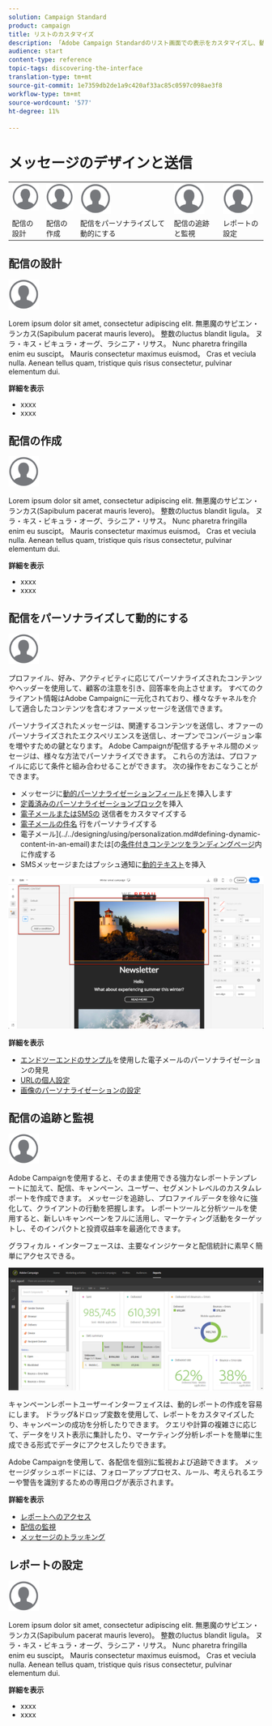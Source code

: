 ```yaml
---
solution: Campaign Standard
product: campaign
title: リストのカスタマイズ
description: 「Adobe Campaign Standardのリスト画面での表示をカスタマイズし、動作をカスタマイズする方法：要素の並べ替え、フィルタリング、削除または複製を行う方法について説明します。 リスト画面には、1つまたは複数の特定のリソースの要素が表示されます。」
audience: start
content-type: reference
topic-tags: discovering-the-interface
translation-type: tm+mt
source-git-commit: 1e7359db2de1a9c420af33ac85c0597c098ae3f8
workflow-type: tm+mt
source-wordcount: '577'
ht-degree: 11%

---
```



# メッセージのデザインと送信

<table>
<tr>
    <td valign="top">
        <a href="../../start/using/work-with-audiences.md"><img width="60px" alt="conditions" src="assets/icon_profile.svg"/></a>
    </td>
    <td valign="top">
        <a href="../../api/using/creating-a-service.md"><img width="60px" alt="条件" src="assets/icon_profile.svg"/></a>
    </td>
    <td valign="top">
        <a href="../../api/using/interacting-with-custom-resources.md"><img width="60px" alt="条件" src="assets/icon_profile.svg"/></a>
    </td>
    <td valign="top">
        <a href="../../api/using/interacting-with-marketing-history.md"><img width="60px" alt="条件" src="assets/icon_profile.svg"/></a>
    </td>
    <td valign="top">
        <a href="../../api/using/interacting-with-marketing-history.md"><img width="60px" alt="条件" src="assets/icon_profile.svg"/></a>
    </td>
</tr>
<tr>
<td>配信の設計</td>
<td>配信の作成</td>
<td>配信をパーソナライズして動的にする</td>
<td>配信の追跡と監視</td>
<td>レポートの設定</td>
</tr>
</table>

## 配信の設計

<img width="60px" alt="条件" src="assets/icon_profile.svg"/>

Lorem ipsum dolor sit amet, consectetur adipiscing elit. 無悪魔のサピエン・ランカス(Sapibulum pacerat mauris levero)。 整数のluctus blandit ligula。 ヌラ・キス・ビキュラ・オーグ、ラシニア・リサス。 Nunc pharetra fringilla enim eu suscipt。 Mauris consectetur maximus euismod。 Cras et veciula nulla. Aenean tellus quam, tristique quis risus consectetur, pulvinar elementum dui.

**詳細を表示**

* xxxx
* xxxx

## 配信の作成

<img width="60px" alt="条件" src="assets/icon_profile.svg"/>

Lorem ipsum dolor sit amet, consectetur adipiscing elit. 無悪魔のサピエン・ランカス(Sapibulum pacerat mauris levero)。 整数のluctus blandit ligula。 ヌラ・キス・ビキュラ・オーグ、ラシニア・リサス。 Nunc pharetra fringilla enim eu suscipt。 Mauris consectetur maximus euismod。 Cras et veciula nulla. Aenean tellus quam, tristique quis risus consectetur, pulvinar elementum dui.

**詳細を表示**

* xxxx
* xxxx

## 配信をパーソナライズして動的にする

<img width="60px" alt="条件" src="assets/icon_profile.svg"/>

プロファイル、好み、アクティビティに応じてパーソナライズされたコンテンツやヘッダーを使用して、顧客の注意を引き、回答率を向上させます。 すべてのクライアント情報はAdobe Campaignに一元化されており、様々なチャネルを介して適合したコンテンツを含むオファーメッセージを送信できます。

パーソナライズされたメッセージは、関連するコンテンツを送信し、オファーのパーソナライズされたエクスペリエンスを送信し、オープンでコンバージョン率を増やすための鍵となります。 Adobe Campaignが配信するチャネル間のメッセージは、様々な方法でパーソナライズできます。 これらの方法は、プロファイルに応じて条件と組み合わせることができます。 次の操作をおこなうことができます。

* メッセージに[動的パーソナライゼーションフィールド](../../designing/using/personalization.md#inserting-a-personalization-field)を挿入します
* [定義済みのパーソナライゼーションブロック](../../designing/using/personalization.md#adding-a-content-block)を挿入
* [電子メールまたはSMSの](../../designing/using/subject-line.md) 送信者をカスタマイズする
* [電子メールの件名](../../designing/using/subject-line.md) 行をパーソナライズする
* 電子メール](../../designing/using/personalization.md#defining-dynamic-content-in-an-email)または[の[条件付きコンテンツをランディングページ](../../channels/using/designing-a-landing-page.md#defining-dynamic-content-in-a-landing-page)内に作成する
* SMSメッセージまたはプッシュ通知に[動的テキスト](../../channels/using/defining-dynamic-text.md)を挿入

![](assets/delivery_content_43.png)

**詳細を表示**

* [エンドツーエンドのサンプル](../../designing/using/personalization.md#example-email-personalization)を使用した電子メールのパーソナライゼーションの発見
* [URLの個人設定](../../designing/using/personalization.md#personalizing-urls)
* [画像のパーソナライゼーションの設定](../../designing/using/personalization.md#personalizing-an-image-source)

## 配信の追跡と監視

<img width="60px" alt="条件" src="assets/icon_profile.svg"/>

Adobe Campaignを使用すると、そのまま使用できる強力なレポートテンプレートに加えて、配信、キャンペーン、ユーザー、セグメントレベルのカスタムレポートを作成できます。 メッセージを追跡し、プロファイルデータを徐々に強化して、クライアントの行動を把握します。 レポートツールと分析ツールを使用すると、新しいキャンペーンをフルに活用し、マーケティング活動をターゲットし、そのインパクトと投資収益率を最適化できます。

グラフィカル・インターフェースは、主要なインジケータと配信統計に素早く簡単にアクセスできる。

![](assets/dynamic_report_intro.png)

キャンペーンレポートユーザーインターフェイスは、動的レポートの作成を容易にします。 ドラッグ&amp;ドロップ変数を使用して、レポートをカスタマイズしたり、キャンペーンの成功を分析したりできます。 クエリや計算の複雑さに応じて、データをリスト表示に集計したり、マーケティング分析レポートを簡単に生成できる形式でデータにアクセスしたりできます。

Adobe Campaignを使用して、各配信を個別に監視および追跡できます。 メッセージダッシュボードには、フォローアッププロセス、ルール、考えられるエラーや警告を識別するための専用ログが表示されます。


**詳細を表示**

* [レポートへのアクセス](../../reporting/using/about-dynamic-reports.md)
* [配信の監視](../../sending/using/monitoring-a-delivery.md)
* [メッセージのトラッキング](../../sending/using/tracking-messages.md)

## レポートの設定

<img width="60px" alt="条件" src="assets/icon_profile.svg"/>

Lorem ipsum dolor sit amet, consectetur adipiscing elit. 無悪魔のサピエン・ランカス(Sapibulum pacerat mauris levero)。 整数のluctus blandit ligula。 ヌラ・キス・ビキュラ・オーグ、ラシニア・リサス。 Nunc pharetra fringilla enim eu suscipt。 Mauris consectetur maximus euismod。 Cras et veciula nulla. Aenean tellus quam, tristique quis risus consectetur, pulvinar elementum dui.

**詳細を表示**

* xxxx
* xxxx
